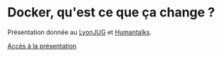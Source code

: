 # Docker, qu'est ce que ça change ?

Présentation donnée au [LyonJUG](http://www.lyonjug.org/evenements/humantalks) et [Humantalks](http://humantalks.com/cities/lyon/events/200).

[Accès à la présentation](https://cbouttaz.github.io/Docker-LyonJUG/#/)
